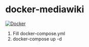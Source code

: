 # docker-mediawiki

[![Docker](https://github.com/VSLCatena/docker-mediawiki/actions/workflows/docker-publish.yml/badge.svg)](https://github.com/VSLCatena/docker-mediawiki/actions/workflows/docker-publish.yml)

1. Fill docker-compose.yml
2. docker-compose up -d
